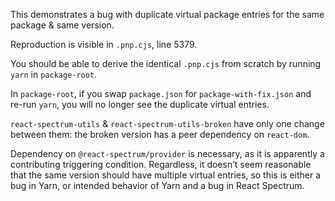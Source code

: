 This demonstrates a bug with duplicate virtual package entries
for the same package & same version.

Reproduction is visible in `.pnp.cjs`, line 5379.

You should be able to derive the identical `.pnp.cjs` from scratch
by running `yarn` in `package-root`.

In `package-root`, if you swap `package.json` for `package-with-fix.json`
and re-run `yarn`, you will no longer see the duplicate virtual entries.

`react-spectrum-utils` & `react-spectrum-utils-broken` have only one change
between them: the broken version has a peer dependency on `react-dom`.

Dependency on `@react-spectrum/provider` is necessary, as it is apparently
a contributing triggering condition. Regardless, it doesn’t seem reasonable
that the same version should have multiple virtual entries, so this is
either a bug in Yarn, or intended behavior of Yarn and a bug in React Spectrum.
